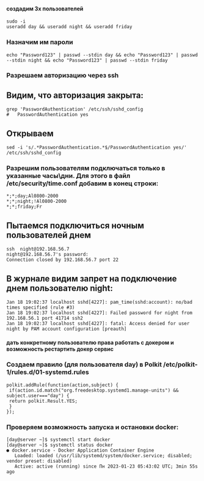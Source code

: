 #### создадим 3х пользователей
 
```
sudo -i
useradd day && useradd night && useradd friday
```

### Назначим им пароли

```
echo "Password123" | passwd --stdin day && echo "Password123" | passwd --stdin night && echo "Password123" | passwd --stdin friday
```

### Разрешаем авторизацию через ssh

## Видим, что авторизация закрыта:
```
grep 'PasswordAuthentication' /etc/ssh/sshd_config 
#   PasswordAuthentication yes
```

## Открываем
```
sed -i 's/.*PasswordAuthentication.*$/PasswordAuthentication yes/' /etc/ssh/sshd_config
```

### Разрешим пользователям подключаться только в указанные часы\дни. Для этого в файл /etc/security/time.conf  добавим в конец строки:
```
*;*;day;Al0800-2000
*;*;night;!Al0800-2000
*;*;friday;Fr
```

## Пытаемся подключиться ночным пользователей днем
```
ssh  night@192.168.56.7
night@192.168.56.7's password:
Connection closed by 192.168.56.7 port 22
```

## В журнале видим запрет на подключение днем пользователю night:
```
Jan 18 19:02:37 localhost sshd[4227]: pam_time(sshd:account): no/bad times specified (rule #3)
Jan 18 19:02:37 localhost sshd[4227]: Failed password for night from 192.168.56.1 port 41714 ssh2
Jan 18 19:02:37 localhost sshd[4227]: fatal: Access denied for user night by PAM account configuration [preauth]
```

#### дать конкретному пользователю права работать с докером и возможность рестартить докер сервис

### Создаем правило (для пользователя day) в Polkit /etc/polkit-1/rules.d/01-systemd.rules 

```
polkit.addRule(function(action,subject) {
 if(action.id.match("org.freedesktop.systemd1.manage-units") &&
subject.user==="day") {
 return polkit.Result.YES; 
 }
});
```

### Проверяем возможность запуска и остановки docker:

```
[day@server ~]$ systemctl start docker
[day@server ~]$ systemctl status docker
● docker.service - Docker Application Container Engine
   Loaded: loaded (/usr/lib/systemd/system/docker.service; disabled; vendor preset: disabled)
   Active: active (running) since Пн 2023-01-23 05:43:02 UTC; 3min 55s ago
```
